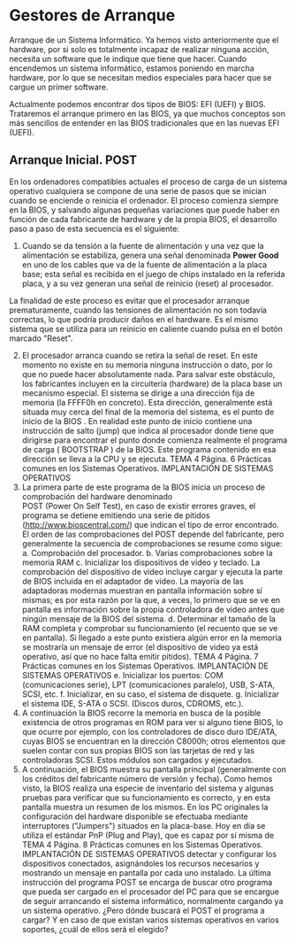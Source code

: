 # Gestores de Arranque

Arranque de un Sistema Informático.
Ya hemos visto anteriormente que el hardware, por si solo es totalmente incapaz de realizar ninguna acción, necesita un software que le indique que tiene   que   hacer.   Cuando   encendemos   un   sistema   informático,   estamos poniendo en marcha hardware, por lo que se necesitan medios especiales para hacer que se cargue un primer software.

Actualmente podemos encontrar dos tipos de BIOS: EFI (UEFI) y BIOS. Trataremos el arranque primero en las BIOS, ya que muchos conceptos son más sencillos de entender en las BIOS tradicionales que en las nuevas EFI (UEFI).

## Arranque Inicial. POST
En los ordenadores compatibles actuales el proceso de carga de un sistema operativo cualquiera se compone de una serie de pasos que se inician cuando se enciende o reinicia el ordenador. El proceso comienza siempre en la BIOS, y salvando algunas pequeñas variaciones que puede haber en función de cada fabricante de hardware y de la propia BIOS, el desarrollo paso a paso de esta secuencia es el siguiente:

1. Cuando  se da tensión a la fuente de alimentación y una vez que  la alimentación   se   estabiliza,   genera   una   señal   denominada **Power Good** en uno de los cables que va de la fuente de alimentación a la placa base; esta señal es recibida en el juego
de chips instalado en la referida placa, y a su vez generan una señal de reinicio (reset) al procesador.

La finalidad de este proceso   es   evitar   que   el   procesador   arranque prematuramente, cuando las tensiones de alimentación no son
todavía correctas, lo que podría producir daños en el hardware. Es el mismo sistema que se utiliza para un reinicio en caliente cuando pulsa en el botón marcado "Reset".

2. El   procesador   arranca   cuando   se   retira   la   señal   de   reset.   En   este
momento no existe en su memoria ninguna instrucción o dato, por lo que no
puede   hacer   absolutamente   nada.   Para   salvar   este   obstáculo,   los
fabricantes   incluyen   en   la   circuitería   (hardware)   de   la   placa   base   un
mecanismo especial. El sistema se dirige a una dirección fija de memoria (la
FFFF0h en concreto). Esta dirección, generalmente está situada muy cerca
del final de la memoria del sistema, es el punto de inicio de la
BIOS
. En
realidad este punto de inicio contiene una instrucción de salto (jump) que
indica al procesador donde tiene que dirigirse para encontrar el punto
donde comienza realmente el programa de carga (
BOOTSTRAP
) de la BIOS.
Este programa contenido en esa dirección se lleva a la
CPU
y se ejecuta.
TEMA 4
Página.
6
Prácticas comunes en los Sistemas Operativos.
IMPLANTACIÓN DE SISTEMAS OPERATIVOS
3. La primera parte de este programa de la BIOS inicia un proceso de
comprobación del hardware denominado  
POST
(Power On Self Test), en
caso de existir errores graves, el programa se detiene emitiendo una serie
de   pitidos   (http://www.bioscentral.com/)   que   indican   el   tipo   de   error
encontrado.   El   orden   de   las   comprobaciones   del   POST   depende   del
fabricante, pero generalmente la secuencia de comprobaciones se resume
como sigue:
a. Comprobación del procesador.
b. Varias comprobaciones sobre la memoria RAM
c.   Inicializar   los   dispositivos   de   video   y   teclado.   La   comprobación   del
dispositivo de video incluye cargar y ejecuta la parte de BIOS incluida en el
adaptador de video. La mayoría de las adaptadoras modernas muestran en
pantalla información sobre sí mismas; es por esta razón por la que, a veces,
lo primero que se ve en pantalla es información sobre la propia controladora
de video antes que ningún mensaje de la BIOS del sistema.
d. Determinar el tamaño de la RAM completa y comprobar su funcionamiento
(el recuento que se ve en pantalla). Si llegado a este punto existiera algún
error en la memoria se mostraría un mensaje de error (el dispositivo de
video ya está operativo, así que no hace falta emitir pitidos).
TEMA 4
Página.
7
Prácticas comunes en los Sistemas Operativos.
IMPLANTACIÓN DE SISTEMAS OPERATIVOS
e. Inicializar los puertos: COM (comunicaciones serie), LPT (comunicaciones
paralelo), USB, S-ATA, SCSI, etc.
f. Inicializar, en su caso, el sistema de disquete.
g. Inicializar el sistema IDE, S-ATA o SCSI. (Discos duros, CDROMS, etc.).
4.  A  continuación  la  BIOS  recorre  la  memoria  en  busca   de  la  posible
existencia de otros programas en ROM para ver si alguno tiene BIOS, lo que
ocurre por ejemplo, con los controladores de disco duro IDE/ATA, cuyas
BIOS se encuentran en la dirección C8000h; otros elementos que suelen
contar con sus propias BIOS son las tarjetas de red y las controladoras
SCSI. Estos módulos son cargados y ejecutados.
5. A continuación, el BIOS muestra su pantalla principal (generalmente con
los créditos del fabricante número de versión y fecha). Como hemos visto, la
BIOS realiza una especie de inventario del sistema y algunas pruebas para
verificar que su funcionamiento es correcto, y en esta pantalla muestra un
resumen de los mismos.
En los PC originales la configuración del hardware disponible se efectuaba
mediante interruptores ("Jumpers") situados en la placa-base. Hoy en día se
utiliza  el   estándar   PnP  (Plug  and   Play),   que   es  capaz   por   sí  misma   de
TEMA 4
Página.
8
Prácticas comunes en los Sistemas Operativos.
IMPLANTACIÓN DE SISTEMAS OPERATIVOS
detectar y configurar los dispositivos conectados, asignándoles los recursos
necesarios y mostrando un mensaje en pantalla por cada uno instalado.
La   última   instrucción   del   programa   POST   se   encarga   de   buscar   otro
programa que  pueda ser cargado en el procesador  del PC para que se
encargue   de   seguir   arrancando   el   sistema   informático,   normalmente
cargando ya un sistema operativo.
¿Pero dónde buscará el POST el programa a cargar? Y en caso de que
existan varios sistemas operativos en varios soportes, ¿cuál de ellos será el
elegido?
